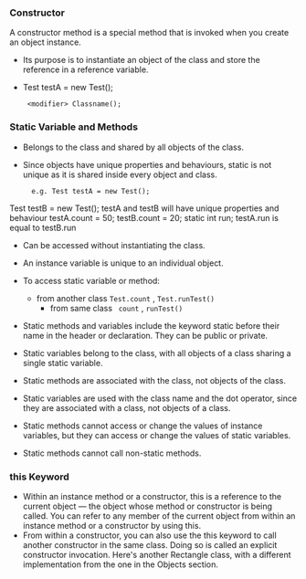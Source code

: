### Constructor

A constructor method is a special method that is invoked when you create an object instance.
- Its purpose is to instantiate an object of the class and store the reference in a reference variable.
- Test testA = new Test();

       <modifier> Classname();

### Static Variable and Methods

- Belongs to the class and shared by all objects of the class.
- Since objects have unique properties and behaviours, static is not unique as it is shared inside every object and class.

        e.g. Test testA = new Test();  
Test testB = new Test(); testA and testB will have unique properties and behaviour testA.count = 50; testB.count = 20; static int run; testA.run is equal to testB.run
- Can be accessed without instantiating the class.
- An instance variable is unique to an individual object.

- To access static variable or method:
   - from another class
     `Test.count` ,  `Test.runTest()`
     - from same class
     ` count` , `runTest()`
 - Static methods and variables include the keyword static before their name in the header or declaration. They can be public or private.

 - Static variables belong to the class, with all objects of a class sharing a single static variable.

 - Static methods are associated with the class, not objects of the class.

 - Static variables are used with the class name and the dot operator, since they are associated with a class, not objects of a class.

 - Static methods cannot access or change the values of instance variables, but they can access or change the values of static variables.

 - Static methods cannot call non-static methods.

### this Keyword

 - Within an instance method or a constructor, this is a reference to the current object — the object whose method or constructor is being called. You can refer to any member of the current object from within an instance method or a constructor by using this.
 - From within a constructor, you can also use the this keyword to call another constructor in the same class. Doing so is called an explicit constructor invocation. Here's another Rectangle class, with a different implementation from the one in the Objects section.
